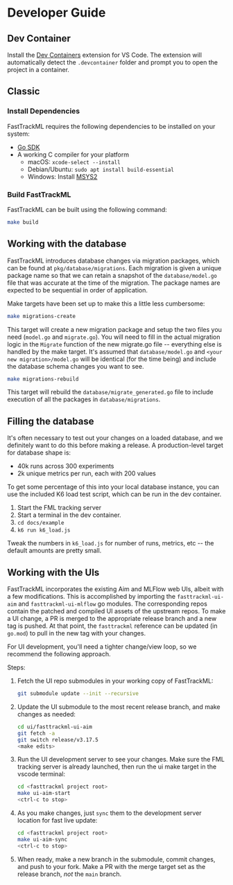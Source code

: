# Developer Guide

## Dev Container

Install the [Dev Containers](
https://marketplace.visualstudio.com/items?itemName=ms-vscode-remote.remote-containers)
extension for VS Code. The extension will automatically detect the
`.devcontainer` folder and prompt you to open the project in a container.

## Classic

### Install Dependencies

FastTrackML requires the following dependencies to be installed on your system:

- [Go SDK](https://go.dev/dl/)
- A working C compiler for your platform
  - macOS: `xcode-select --install`
  - Debian/Ubuntu: `sudo apt install build-essential`
  - Windows: Install [MSYS2](https://www.msys2.org)

### Build FastTrackML

FastTrackML can be built using the following command:

```bash
make build
```

## Working with the database

FastTrackML introduces database changes via migration packages, which can be found
at `pkg/database/migrations`. Each migration is given a unique package name so that
we can retain a snapshot of the `database/model.go` file that was accurate at the time
of the migration. The package names are expected to be sequential in order of application.

Make targets have been set up to make this a little less cumbersome:
```bash
make migrations-create
```
This target will create a new migration package and setup the two files you need 
(`model.go` and `migrate.go`). You will need to fill in the actual migration logic
in the `Migrate` function of the new migrate.go file -- everything else is handled by
the make target. It's assumed that `database/model.go` and `<your new migration>/model.go`
will be identical (for the time being) and include the database schema changes you want to see.

```bash
make migrations-rebuild
```
This target will rebuild the `database/migrate_generated.go` file to include execution of all
the packages in `database/migrations`.

## Filling the database

It's often necessary to test out your changes on a loaded database, and we definitely want to do this
before making a release. A production-level target for database shape is:
* 40k runs across 300 experiments
* 2k unique metrics per run, each with 200 values

To get some percentage of this into your local database instance, you can use the included K6
load test script, which can be run in the dev container.

1. Start the FML tracking server
2. Start a terminal in the dev container. 
3. `cd docs/example`
4. `k6 run k6_load.js`

Tweak the numbers in `k6_load.js` for number of runs, metrics, etc -- the default amounts are 
pretty small.

## Working with the UIs

FastTrackML incorporates the existing Aim and MLFlow web UIs, albeit
with a few modifications. This is accomplished by importing the
`fasttrackml-ui-aim` and `fasttrackml-ui-mlflow` go modules. The
corresponding repos contain the patched and compiled UI assets of the
upstream repos. To make a UI change, a PR is merged to the appropriate
release branch and a new tag is pushed. At that point, the
`fasttrackml` reference can be updated (in `go.mod`) to pull in the
new tag with your changes.

For UI development, you'll need a tighter change/view loop, so we recommend the
following approach.

Steps:

1. Fetch the UI repo submodules in your working copy of FastTrackML:

    ```bash
    git submodule update --init --recursive
    ```

2. Update the UI submodule to the most recent release branch, and make
   changes as needed:

    ```bash
    cd ui/fasttrackml-ui-aim
    git fetch -a
    git switch release/v3.17.5
    <make edits>
    ```

3. Run the UI development server to see your changes. Make sure the
   FML tracking server is already launched, then run the ui make
   target in the vscode terminal:

    ```bash
    cd <fasttrackml project root>
    make ui-aim-start
    <ctrl-c to stop>
    ```

4. As you make changes, just `sync` them to the development server
   location for fast live update:

    ```bash
    cd <fasttrackml project root>
    make ui-aim-sync
    <ctrl-c to stop>
    ```

5. When ready, make a new branch in the submodule, commit changes, and
   push to your fork. Make a PR with the merge target set as the
   release branch, _not_ the `main` branch.
